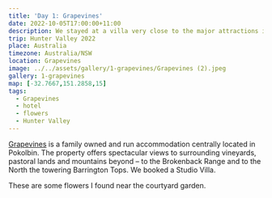 ```yaml
---
title: 'Day 1: Grapevines'
date: 2022-10-05T17:00:00+11:00
description: We stayed at a villa very close to the major attractions in Pokolbin.
trip: Hunter Valley 2022
place: Australia
timezone: Australia/NSW
location: Grapevines
image: ../../assets/gallery/1-grapevines/Grapevines (2).jpeg
gallery: 1-grapevines
map: [-32.7667,151.2858,15]
tags:
  - Grapevines
  - hotel
  - flowers
  - Hunter Valley
---
```

[Grapevines](https://grapevines.com.au/) is a family owned and run accommodation centrally located in Pokolbin. The property offers spectacular views to surrounding vineyards, pastoral lands and mountains beyond – to the Brokenback Range and to the North the towering Barrington Tops. We booked a Studio Villa.

These are some flowers I found near the courtyard garden.
